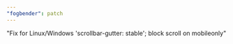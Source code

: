 ```yaml
---
"fogbender": patch
---
```


"Fix for Linux/Windows 'scrollbar-gutter: stable'; block scroll on mobileonly"
